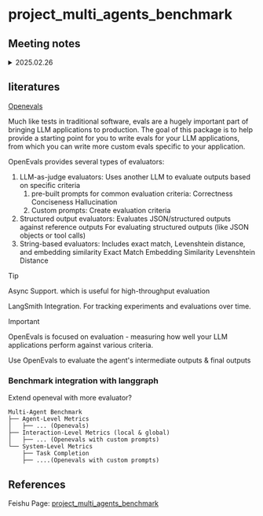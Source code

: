 # project_multi_agents_benchmark

## Meeting notes

</details open>

<details>
<summary>2025.02.26</summary>

1. Finished tasks:
	*	Investigated the integration of LangGraph with Openevals for multi-agent system evaluation.
	*	Reviewed and discussed Openevals’ three evaluation methods: LLM-based evaluators, structured output evaluation, and stream-based evaluation.
	*	Explored Agentevals, a wrapper for Openevals, to evaluate agent trajectories and graph trajectories.
	*	Discussed long-term scalability goals, including multi-agent architectures and potential extensions for agent protocols.

2. Takeaway messages:
	*	The focus is on integrating Openevals with a benchmark system to assess multi-agent systems (MAS) based on defined metrics and evaluation methods.
	*	There is a need to develop custom metrics that are compatible with Openevals’ framework to evaluate different levels of agent performance.
	*	The current task is to work on a simple toy problem to test and refine the evaluation process, before scaling up to more complex systems.
	*	Scalability remains a long-term goal.

3. Remaining issues:
	*	Understanding and implementing the integration of existing benchmarks into Openevals.
	*	Defining and designing new evaluation metrics that suit the multi-agent task.
	*	Ensuring that the toy model’s evaluation workflow is seamless before moving to larger scale systems.

4. Conclusions/TODOs:
   - [ ] Integrate an existing benchmark into Openevals:
	   *	Select a simple benchmark (e.g., MMLU) and integrate it into Openevals.
    	*  Ensure that the evaluation process works correctly.
	- [ ] Define and implement evaluation metrics: Design custom metrics to evaluate task performance for multi-agent systems.
	- [ ] Test the toy problem: Implement and run a toy problem to test the evaluation workflow and ensure compatibility with the framework.

</details>

## literatures

[Openevals](https://github.com/langchain-ai/openevals)

Much like tests in traditional software, evals are a hugely important part of bringing LLM applications to production. The goal of this package is to help provide a starting point for you to write evals for your LLM applications, from which you can write more custom evals specific to your application.

OpenEvals provides several types of evaluators:
1. LLM-as-judge evaluators: Uses another LLM to evaluate outputs based on specific criteria
   1. pre-built prompts for common evaluation criteria: Correctness Conciseness Hallucination
   2. Custom prompts: Create evaluation criteria
2. Structured output evaluators: Evaluates JSON/structured outputs against reference outputs
   For evaluating structured outputs (like JSON objects or tool calls)
3. String-based evaluators: Includes exact match, Levenshtein distance, and embedding similarity
   Exact Match Embedding Similarity Levenshtein Distance

>[!TIP]
>Async Support. which is useful for high-throughput evaluation
>
>LangSmith Integration. For tracking experiments and evaluations over time. 

>[!IMPORTANT]
>OpenEvals is focused on evaluation - measuring how well your LLM applications perform against various criteria.
>
>Use OpenEvals to evaluate the agent's intermediate outputs & final outputs 

### Benchmark integration with langgraph

Extend openeval with more evaluator? 
```
Multi-Agent Benchmark
├── Agent-Level Metrics
│   ├── ... (Openevals)
├── Interaction-Level Metrics (local & global)
│   ├── ... (Openevals with custom prompts)
└── System-Level Metrics
    ├── Task Completion
    ├── ....(Openevals with custom prompts)
```


## References

Feishu Page: [project_multi_agents_benchmark](https://ocnfww8fyyv6.feishu.cn/docx/PVXfdIcvYof6R8xKon4cCyQJncb)
